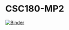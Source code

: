 # CSC180-MP2

[![Binder](https://mybinder.org/badge_logo.svg)](https://mybinder.org/v2/gh/lazertooth/CSC180-MP2/master?urlpath=https%3A%2F%2Fgithub.com%2Flazertooth%2FCSC180-MP2%2Fmaster%2FYelpProjectNewest.ipynb)
